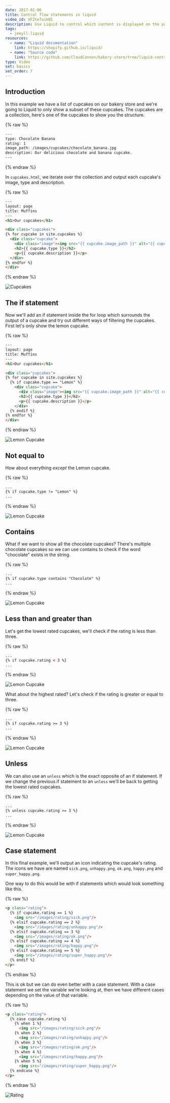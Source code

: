 ```yaml
---
date: 2017-02-06
title: Control flow statements in liquid
video_id: VFZteTaikNI
description: Use Liquid to control which content is displayed on the page
tags:
  - jekyll-liquid
resources:
  - name: "Liquid documentation"
    link: https://shopify.github.io/liquid/
  - name: "Source code"
    link: https://github.com/CloudCannon/bakery-store/tree/liquid-control-flow
type: Video
set: basics
set_order: 7
---
```

## Introduction
In this example we have a list of cupcakes on our bakery store and we're going to Liquid to only show a subset of these cupcakes. The cupcakes are a collection, here's one of the cupcakes to show you the structure.

{% raw %}
~~~html
---
type: Chocolate Banana
rating: 1
image_path: /images/cupcakes/chocolate_banana.jpg
description: Our delicious chocolate and banana cupcake.
---
~~~
{% endraw %}


In `cupcakes.html`, we iterate over the collection and output each cupcake's image, type and description.

{% raw %}
~~~html
---
layout: page
title: Muffins
---
<h1>Our cupcakes</h1>

<div class="cupcakes">
{% for cupcake in site.cupcakes %}
  <div class="cupcake">
    <div class="image"><img src="{{ cupcake.image_path }}" alt="{{ cupcake.type }}" /></div>
    <h2>{{ cupcake.type }}</h2>
    <p>{{ cupcake.description }}</p>
  </div>
{% endfor %}
</div>
~~~
{% endraw %}

![Cupcakes](/images/tutorials/control-flow-statements/cupcakes.png)

## The if statement

Now we'll add an if statement inside the for loop which surrounds the output of a cupcake and try out different ways of filtering the cupcakes. First let's only show the lemon cupcake.

{% raw %}
~~~html
---
layout: page
title: Muffins
---
<h1>Our cupcakes</h1>

<div class="cupcakes">
{% for cupcake in site.cupcakes %}
  {% if cupcake.type == "Lemon" %}
    <div class="cupcake">
      <div class="image"><img src="{{ cupcake.image_path }}" alt="{{ cupcake.type }}" /></div>
      <h2>{{ cupcake.type }}</h2>
      <p>{{ cupcake.description }}</p>
    </div>
  {% endif %}
{% endfor %}
</div>
~~~
{% endraw %}

![Lemon Cupcake](/images/tutorials/control-flow-statements/lemon.png)

## Not equal to

How about everything *except* the Lemon cupcake.

{% raw %}
~~~html
...
{% if cupcake.type != "Lemon" %}
...
~~~
{% endraw %}

![Lemon Cupcake](/images/tutorials/control-flow-statements/not-lemon.png)

## Contains

What if we want to show all the chocolate cupcakes? There's multiple chocolate cupcakes so we can use contains to check if the word "chocolate" exists in the string.

{% raw %}
~~~html
...
{% if cupcake.type contains "Chocolate" %}
...
~~~
{% endraw %}

![Lemon Cupcake](/images/tutorials/control-flow-statements/chocolate.png)

## Less than and greater than

Let's get the lowest rated cupcakes, we'll check if the rating is less than three.

{% raw %}
~~~html
...
{% if cupcake.rating < 3 %}
...
~~~
{% endraw %}

![Lemon Cupcake](/images/tutorials/control-flow-statements/less-than.png)

What about the highest rated? Let's check if the rating is greater or equal to three.

{% raw %}
~~~html
...
{% if cupcake.rating >= 3 %}
...
~~~
{% endraw %}

![Lemon Cupcake](/images/tutorials/control-flow-statements/greater-than.png)

## Unless

We can also use an `unless` which is the exact opposite of an if statement. If we change the previous if statement to an `unless` we'll be back to getting the lowest rated cupcakes.

{% raw %}
~~~html
...
{% unless cupcake.rating >= 3 %}
...
~~~
{% endraw %}

![Lemon Cupcake](/images/tutorials/control-flow-statements/less-than.png)

## Case statement

In this final example, we'll output an icon indicating the cupcake's rating. The icons we have are named `sick.png`, `unhappy.png`, `ok.png`, `happy.png` and `super_happy.png`.

One way to do this would be with if statements which would look something like this.

{% raw %}
~~~html
<p class="rating">
  {% if cupcake.rating == 1 %}
    <img src="/images/rating/sick.png"/>
  {% elsif cupcake.rating == 2 %}
    <img src="/images/rating/unhappy.png"/>
  {% elsif cupcake.rating == 3 %}
    <img src="/images/rating/ok.png"/>
  {% elsif cupcake.rating == 4 %}
    <img src="/images/rating/happy.png"/>
  {% elsif cupcake.rating == 5 %}
    <img src="/images/rating/super_happy.png"/>
  {% endif %}
</p>
~~~
{% endraw %}


This is ok but we can do even better with a case statement. With a case statement we set the variable we're looking at, then we have different cases depending on the value of that variable.

{% raw %}
~~~html
<p class="rating">
  {% case cupcake.rating %}
    {% when 1 %}
      <img src="/images/rating/sick.png"/>
    {% when 2 %}
      <img src="/images/rating/unhappy.png"/>
    {% when 3 %}
      <img src="/images/rating/ok.png"/>
    {% when 4 %}
      <img src="/images/rating/happy.png"/>
    {% when 5 %}
      <img src="/images/rating/super_happy.png"/>
  {% endcase %}
</p>
~~~
{% endraw %}

![Rating](/images/tutorials/control-flow-statements/rating.png)

